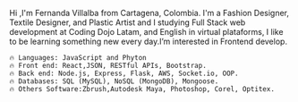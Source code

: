 Hi ,I'm Fernanda Villalba from Cartagena, Colombia. I'm a Fashion Designer, Textile Designer, and Plastic Artist and I studying Full Stack web development at Coding Dojo Latam, and English in virtual plataforms, I like to be learning something new every day.I’m interested in Frontend develop.

    🔥 Languages: JavaScript and Phyton
    🔥 Front end: React,JSON, RESTful APIs, Bootstrap.
    🔥 Back end: Node.js, Express, Flask, AWS, Socket.io, OOP.
    🔥 Databases: SQL (MySQL), NoSQL (MongoDB), Mongoose.
    🔥 Others Software:Zbrush,Autodesk Maya, Photoshop, Corel, Optitex.
